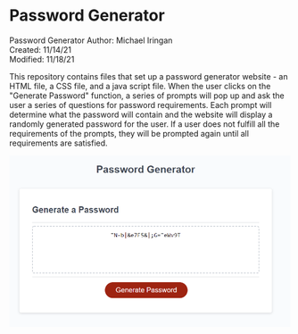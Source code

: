 # Password Generator<br>
Password Generator
Author: Michael Iringan<br>
Created: 11/14/21<br>
Modified: 11/18/21<br>

This repository contains files that set up a password generator website - an HTML file, a CSS file, and a java script file. When the user clicks on the "Generate Password" function, a series of prompts will pop up and ask the user a series of questions for password requirements. Each prompt will determine what the password will contain and the website will display a randomly generated password for the user. If a user does not fulfill all the requirements of the prompts, they will be prompted again until all requirements are satisfied.

![screenshot](screenshot.png?raw=true "Screenshot")

